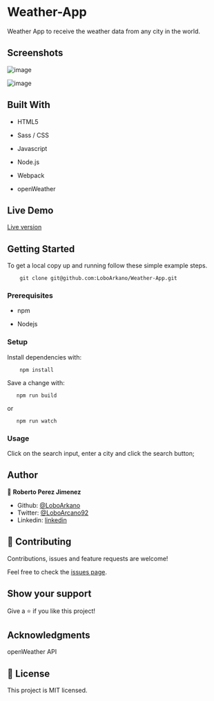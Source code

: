# Weather-App
Weather App to receive the weather data from any city in the world.

## Screenshots

![image](https://user-images.githubusercontent.com/33432289/93241617-390d4400-f74b-11ea-93f0-fb7696d52a9e.png)

![image](https://user-images.githubusercontent.com/33432289/93241693-57733f80-f74b-11ea-990e-07ddcd18b0a4.png)

## Built With

- HTML5

- Sass / CSS

- Javascript

- Node.js

- Webpack

- openWeather

## Live Demo

[Live version](https://weather-app-roberto.netlify.app/)

## Getting Started

To get a local copy up and running follow these simple example steps.
```
    git clone git@github.com:LoboArkano/Weather-App.git
```

### Prerequisites

- npm

- Nodejs

### Setup

Install dependencies with:

```
    npm install
```

Save a change with:

```
   npm run build
```

or

```
   npm run watch
```

### Usage

Click on the search input, enter a city and click the search button;

## Author

👤 **Roberto Perez Jimenez**

- Github: [@LoboArkano](https://github.com/LoboArkano)
- Twitter: [@LoboArcano92](https://twitter.com/LoboArcano92)
- Linkedin: [linkedin](https://www.linkedin.com/in/jose-roberto-perez-jimenez/)

## 🤝 Contributing

Contributions, issues and feature requests are welcome!

Feel free to check the [issues page](https://github.com/LoboArkano/Weather-App/issues).

## Show your support

Give a ⭐️ if you like this project!

## Acknowledgments

openWeather API

## 📝 License

This project is MIT licensed.
